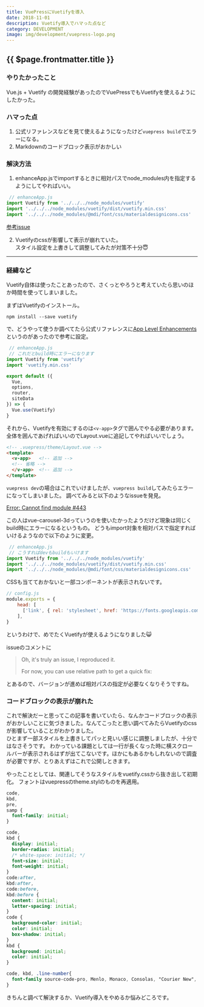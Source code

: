 ```yaml
---
title: VuePressにVuetifyを導入
date: 2018-11-01
description: Vuetify導入でハマった点など
category: DEVELOPMENT
image: img/development/vuepress-logo.png
---
```


## {{ $page.frontmatter.title }}

### やりたかったこと
Vue.js + Vuetify の開発経験があったのでVuePressでもVuetifyを使えるようにしたかった。

### ハマった点
1. 公式リファレンスなどを見て使えるようになったけど`vuepress build`でエラーになる。
2. Markdownのコードブロック表示がおかしい

### 解決方法
1. enhanceApp.jsでimportするときに相対パスでnode_modules内を指定するようにしてやればいい。  
``` js
 // enhanceApp.js
import Vuetify from '../../../node_modules/vuetify'
import '../../../node_modules/vuetify/dist/vuetify.min.css'
import '../../../node_modules/@mdi/font/css/materialdesignicons.css'
```
[参考issue](https://github.com/vuejs/vuepress/issues/451)

2. Vuetifyのcssが影響して表示が崩れていた。  
スタイル設定を上書きして調整してみたが対策不十分:innocent:

---
### 経緯など
Vuetify自体は使ったことあったので、さくっとやろうと考えていたら思いのほか時間を使ってしまいました。  

まずはVuetifyのインストール。
```
npm install --save vuetify
```

で、どうやって使うか調べてたら公式リファレンスに[App Level Enhancements](https://vuepress.vuejs.org/theme/writing-a-theme.html#app-level-enhancements)というのがあったので参考に設定。

``` JavaScript
 // enhanceApp.js
 // これだとbuild時にエラーになります
import Vuetify from 'vuetify'
import 'vuetify.min.css'

export default ({
  Vue,
  options,
  router,
  siteData
}) => {
  Vue.use(Vuetify)
}
```

それから、Vuetifyを有効にするのは`<v-app>`タグで囲んでやる必要があります。
全体を囲んであげればいいのでLayout.vueに追記してやればいいでしょう。
``` html
<!-- .vuepress/theme/Layout.vue -->
<template>
  <v-app>   <!-- 追加 -->
  <!-- 省略 -->
  </v-app>  <!-- 追加 -->
</template>
```

`vuepress dev`の場合はこれでいけましたが、`vuepress build`してみたらエラーになってしまいました。
調べてみると以下のようなissueを発見。

[Error: Cannot find module #443](https://github.com/vuejs/vuepress/issues/443)

この人はvue-carousel-3dっていうのを使いたかったようだけど現象は同じくbuild時にエラーになるというもの。
どうもimport対象を相対パスで指定すればいけるようなので以下のように変更。

``` js
 // enhanceApp.js
 // こうすればdevもbuildもいけます
import Vuetify from '../../../node_modules/vuetify'
import '../../../node_modules/vuetify/dist/vuetify.min.css'
import '../../../node_modules/@mdi/font/css/materialdesignicons.css'
```

CSSも当てておかないと一部コンポーネントが表示されないです。
``` js
// config.js
module.exports = {
    head: [
      ['link', { rel: 'stylesheet', href: 'https://fonts.googleapis.com/css?family=Roboto:300,400,500,700|Material+Icons' }]
    ],
}
```

というわけで、めでたくVuetifyが使えるようになりました:smiley_cat:

issueのコメントに
> Oh, it's truly an issue, I reproduced it.
>
> For now, you can use relative path to get a quick fix:

とあるので、バージョンが進めば相対パスの指定が必要なくなりそうですね。

### コードブロックの表示が崩れた
これで解決だーと思ってこの記事を書いていたら、なんかコードブロックの表示がおかしいことに気づきました。なんてこったと思い調べてみたらVuetifyのcssが影響していることがわかりました。  
ひとまず一部スタイルを上書きしてパッと見いい感じに調整しましたが、十分ではなさそうです。
わかっている課題としては一行が長くなった時に横スクロールバーが表示されるはずが出てこないです。ほかにもあるかもしれないので調査が必要ですが、とりあえずはこれで公開しときます。

やったこととしては、関連してそうなスタイルをvuetify.cssから抜き出して初期化。
フォントはvuepressのtheme.stylのものを再適用。

``` css
code,
kbd,
pre,
samp {
  font-family: initial;
}

code,
kbd {
  display: initial;
  border-radius: initial;
  /* white-space: initial; */
  font-size: initial;
  font-weight: initial;
}
code:after,
kbd:after,
code:before,
kbd:before {
  content: initial;
  letter-spacing: initial;
}
code {
  background-color: initial;
  color: initial;
  box-shadow: initial;
}
kbd {
  background: initial;
  color: initial;
}

code, kbd, .line-number{
  font-family source-code-pro, Menlo, Monaco, Consolas, "Courier New", monospace
}

```

きちんと調べて解決するか、Vuetify導入をやめるか悩みどころです。
